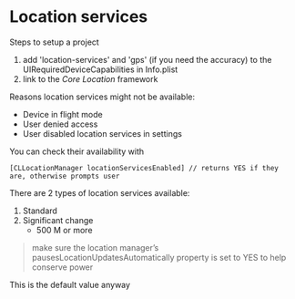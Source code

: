 # Location services

Steps to setup a project
1. add 'location-services' and 'gps' (if you need the accuracy) to the
   UIRequiredDeviceCapabilities in Info.plist
1. link to the _Core Location_ framework


Reasons location services might not be available:

* Device in flight mode
* User denied access
* User disabled location services in settings

You can check their availability with

    [CLLocationManager locationServicesEnabled] // returns YES if they are, otherwise prompts user

There are 2 types of location services available:

1. Standard
2. Significant change
    * 500 M or more


> make sure the location manager’s pausesLocationUpdatesAutomatically property
> is set to YES to help conserve power

This is the default value anyway
